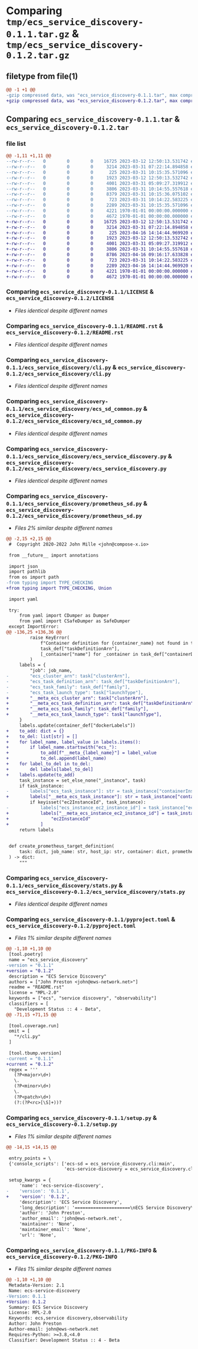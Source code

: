 # Comparing `tmp/ecs_service_discovery-0.1.1.tar.gz` & `tmp/ecs_service_discovery-0.1.2.tar.gz`

## filetype from file(1)

```diff
@@ -1 +1 @@
-gzip compressed data, was "ecs_service_discovery-0.1.1.tar", max compression
+gzip compressed data, was "ecs_service_discovery-0.1.2.tar", max compression
```

## Comparing `ecs_service_discovery-0.1.1.tar` & `ecs_service_discovery-0.1.2.tar`

### file list

```diff
@@ -1,11 +1,11 @@
--rw-r--r--   0        0        0    16725 2023-03-12 12:50:13.531742 ecs_service_discovery-0.1.1/LICENSE
--rw-r--r--   0        0        0     3214 2023-03-31 07:22:14.894858 ecs_service_discovery-0.1.1/README.rst
--rw-r--r--   0        0        0      225 2023-03-31 10:15:35.571096 ecs_service_discovery-0.1.1/ecs_service_discovery/__init__.py
--rw-r--r--   0        0        0     1923 2023-03-12 12:50:13.532742 ecs_service_discovery-0.1.1/ecs_service_discovery/cli.py
--rw-r--r--   0        0        0     4001 2023-03-31 05:09:27.319912 ecs_service_discovery-0.1.1/ecs_service_discovery/ecs_sd_common.py
--rw-r--r--   0        0        0     3806 2023-03-31 10:14:55.557618 ecs_service_discovery-0.1.1/ecs_service_discovery/ecs_service_discovery.py
--rw-r--r--   0        0        0     8379 2023-03-31 10:15:36.075102 ecs_service_discovery-0.1.1/ecs_service_discovery/prometheus_sd.py
--rw-r--r--   0        0        0      723 2023-03-31 10:14:22.583225 ecs_service_discovery-0.1.1/ecs_service_discovery/stats.py
--rw-r--r--   0        0        0     2289 2023-03-31 10:15:35.571096 ecs_service_discovery-0.1.1/pyproject.toml
--rw-r--r--   0        0        0     4221 1970-01-01 00:00:00.000000 ecs_service_discovery-0.1.1/setup.py
--rw-r--r--   0        0        0     4672 1970-01-01 00:00:00.000000 ecs_service_discovery-0.1.1/PKG-INFO
+-rw-r--r--   0        0        0    16725 2023-03-12 12:50:13.531742 ecs_service_discovery-0.1.2/LICENSE
+-rw-r--r--   0        0        0     3214 2023-03-31 07:22:14.894858 ecs_service_discovery-0.1.2/README.rst
+-rw-r--r--   0        0        0      225 2023-04-16 14:14:44.969920 ecs_service_discovery-0.1.2/ecs_service_discovery/__init__.py
+-rw-r--r--   0        0        0     1923 2023-03-12 12:50:13.532742 ecs_service_discovery-0.1.2/ecs_service_discovery/cli.py
+-rw-r--r--   0        0        0     4001 2023-03-31 05:09:27.319912 ecs_service_discovery-0.1.2/ecs_service_discovery/ecs_sd_common.py
+-rw-r--r--   0        0        0     3806 2023-03-31 10:14:55.557618 ecs_service_discovery-0.1.2/ecs_service_discovery/ecs_service_discovery.py
+-rw-r--r--   0        0        0     8786 2023-04-16 09:16:17.633828 ecs_service_discovery-0.1.2/ecs_service_discovery/prometheus_sd.py
+-rw-r--r--   0        0        0      723 2023-03-31 10:14:22.583225 ecs_service_discovery-0.1.2/ecs_service_discovery/stats.py
+-rw-r--r--   0        0        0     2289 2023-04-16 14:14:44.969920 ecs_service_discovery-0.1.2/pyproject.toml
+-rw-r--r--   0        0        0     4221 1970-01-01 00:00:00.000000 ecs_service_discovery-0.1.2/setup.py
+-rw-r--r--   0        0        0     4672 1970-01-01 00:00:00.000000 ecs_service_discovery-0.1.2/PKG-INFO
```

### Comparing `ecs_service_discovery-0.1.1/LICENSE` & `ecs_service_discovery-0.1.2/LICENSE`

 * *Files identical despite different names*

### Comparing `ecs_service_discovery-0.1.1/README.rst` & `ecs_service_discovery-0.1.2/README.rst`

 * *Files identical despite different names*

### Comparing `ecs_service_discovery-0.1.1/ecs_service_discovery/cli.py` & `ecs_service_discovery-0.1.2/ecs_service_discovery/cli.py`

 * *Files identical despite different names*

### Comparing `ecs_service_discovery-0.1.1/ecs_service_discovery/ecs_sd_common.py` & `ecs_service_discovery-0.1.2/ecs_service_discovery/ecs_sd_common.py`

 * *Files identical despite different names*

### Comparing `ecs_service_discovery-0.1.1/ecs_service_discovery/ecs_service_discovery.py` & `ecs_service_discovery-0.1.2/ecs_service_discovery/ecs_service_discovery.py`

 * *Files identical despite different names*

### Comparing `ecs_service_discovery-0.1.1/ecs_service_discovery/prometheus_sd.py` & `ecs_service_discovery-0.1.2/ecs_service_discovery/prometheus_sd.py`

 * *Files 2% similar despite different names*

```diff
@@ -2,15 +2,15 @@
 #  Copyright 2020-2022 John Mille <john@compose-x.io>
 
 from __future__ import annotations
 
 import json
 import pathlib
 from os import path
-from typing import TYPE_CHECKING
+from typing import TYPE_CHECKING, Union
 
 import yaml
 
 try:
     from yaml import CDumper as Dumper
     from yaml import CSafeDumper as SafeDumper
 except ImportError:
@@ -136,25 +136,36 @@
         raise KeyError(
             f"Container definition for {container_name} not found in task definition",
             task_def["taskDefinitionArn"],
             [_container["name"] for _container in task_def["containerDefinitions"]],
         )
     labels = {
         "job": job_name,
-        "ecs_cluster_arn": task["clusterArn"],
-        "ecs_task_definition_arn": task_def["taskDefinitionArn"],
-        "ecs_task_family": task_def["family"],
-        "ecs_task_launch_type": task["launchType"],
+        "__meta_ecs_cluster_arn": task["clusterArn"],
+        "__meta_ecs_task_definition_arn": task_def["taskDefinitionArn"],
+        "__meta_ecs_task_family": task_def["family"],
+        "__meta_ecs_task_launch_type": task["launchType"],
     }
     labels.update(container_def["dockerLabels"])
+    to_add: dict = {}
+    to_del: list[str] = []
+    for label_name, label_value in labels.items():
+        if label_name.startswith("ecs_"):
+            to_add[f"__meta_{label_name}"] = label_value
+            to_del.append(label_name)
+    for label_to_del in to_del:
+        del labels[label_to_del]
+    labels.update(to_add)
     task_instance = set_else_none("_instance", task)
     if task_instance:
-        labels["ecs_task_instance"]: str = task_instance["containerInstanceArn"]
+        labels["__meta_ecs_task_instance"]: str = task_instance["containerInstanceArn"]
         if keyisset("ec2InstanceId", task_instance):
-            labels["ecs_instance_ec2_instance_id"] = task_instance["ec2InstanceId"]
+            labels["__meta_ecs_instance_ec2_instance_id"] = task_instance[
+                "ec2InstanceId"
+            ]
     return labels
 
 
 def create_prometheus_target_definition(
     task: dict, job_name: str, host_ip: str, container: dict, prometheus_port: int
 ) -> dict:
     """
```

### Comparing `ecs_service_discovery-0.1.1/ecs_service_discovery/stats.py` & `ecs_service_discovery-0.1.2/ecs_service_discovery/stats.py`

 * *Files identical despite different names*

### Comparing `ecs_service_discovery-0.1.1/pyproject.toml` & `ecs_service_discovery-0.1.2/pyproject.toml`

 * *Files 1% similar despite different names*

```diff
@@ -1,10 +1,10 @@
 [tool.poetry]
 name = "ecs_service_discovery"
-version = "0.1.1"
+version = "0.1.2"
 description = "ECS Service Discovery"
 authors = ["John Preston <john@ews-network.net>"]
 readme = "README.rst"
 license = "MPL-2.0"
 keywords = ["ecs", "service discovery", "observability"]
 classifiers = [
   "Development Status :: 4 - Beta",
@@ -71,15 +71,15 @@
 
 [tool.coverage.run]
 omit = [
   "*/cli.py"
 ]
 
 [tool.tbump.version]
-current = "0.1.1"
+current = "0.1.2"
 regex = '''
   (?P<major>\d+)
   \.
   (?P<minor>\d+)
   \.
   (?P<patch>\d+)
   (?:(?P<rc>[\S]+))?
```

### Comparing `ecs_service_discovery-0.1.1/setup.py` & `ecs_service_discovery-0.1.2/setup.py`

 * *Files 1% similar despite different names*

```diff
@@ -14,15 +14,15 @@
 
 entry_points = \
 {'console_scripts': ['ecs-sd = ecs_service_discovery.cli:main',
                      'ecs-service-discovery = ecs_service_discovery.cli:main']}
 
 setup_kwargs = {
     'name': 'ecs-service-discovery',
-    'version': '0.1.1',
+    'version': '0.1.2',
     'description': 'ECS Service Discovery',
     'long_description': '=====================\nECS Service Discovery\n=====================\n\n.. image:: https://img.shields.io/pypi/v/ecs_service_discovery.svg\n        :target: https://pypi.python.org/pypi/ecs_service_discovery\n\nYet another tool to perform ECS API based service discovery.\nPrimarily aimed at gapping the lack of integrations for ECS Anywhere.\n\nFeatures\n==========\n\n* Creates Prometheus scraping configuration, from scanning ECS clusters & services, based on docker labels\n\nInstallation\n==============\n\nDocker\n--------\n\nHead to `Public ECR`_ to obtain the image\n\n.. code-block::\n\n    docker run --rm -it -v ~/.aws:/root/.aws public.ecr.aws/compose-x/ecs-service-discovery\n\n\nPython\n---------\n\nFor your user only\n\n.. code-block::\n\n    pip install pip --user ecs-service-discovery\n\nVia virtual environment\n\n.. code-block::\n\n    pip install ecs-service-discovery\n\n\nUsage\n=======\n\n.. code-block::\n\n    usage: ecs-sd [-h] [-d OUTPUT_DIR] [--profile PROFILE] [-p PROMETHEUS_PORT] [--intervals INTERVALS] [--prometheus-output-format PROMETHEUS_OUTPUT_FORMAT] [_ ...]\n\n    positional arguments:\n      _\n\n    options:\n      -h, --help            show this help message and exit\n      -d OUTPUT_DIR, --output_dir OUTPUT_DIR\n      --profile PROFILE     aws profile to use. Defaults to SDK default behaviour\n      -p PROMETHEUS_PORT, --prometheus-port PROMETHEUS_PORT\n      --intervals INTERVALS\n                            Time between ECS discovery intervals\n      --prometheus-output-format PROMETHEUS_OUTPUT_FORMAT\n                            Change the format of generated files. JSON or YAML.\n\nExamples\n==========\n\nECS Compose-X\n-----------------\n\nInstall `ecs-compose-x`_ & deploy to AWS\n\n.. hint::\n\n    you will need to use the `x-vpc`_ extension to deploy the service in the right VPC to get prometheus scraping.\n    you can use the `x-cluster`_ extension to specify the ECS Cluster you want to deploy the service to.\n\nDocker Compose\n-----------------\n\nAfter cloning the repository, run `docker compose up`. It will spin the service discovery, along with prometheus & grafana to run the demo with.\nYou can access prometheus via `localhost:9090` and grafana via `localhost:3000` (admin:admin by default).\n\nIn prometheus, you can look at the configuration and service discovery. You should see the discovered targets that prometheus is going to try\nto scrape.\n\nAWS Policy requirements\n=========================\n\n.. code-block:: yaml\n\n          PolicyName: ECSServiceDiscoverySimple\n          PolicyDocument:\n            Version: "2012-10-17"\n            Statement:\n              - Effect: Allow\n                Action:\n                  - ecs:ListClusters\n                  - ecs:ListContainerInstances\n                  - ecs:ListTasks\n                  - ecs:DescribeContainerInstances\n                  - ssm:DescribeInstanceInformation\n                  - ecs:DescribeTasks\n                  - ecs:DescribeTaskDefinition\n                Resource: \'*\'\n\n\n.. _Public ECR: https://gallery.ecr.aws/compose-x/ecs-service-discovery\n.. _ecs-compose-x: https://docs.compose-x.io/installation.html\n.. _x-cluster: https://docs.compose-x.io/syntax/compose_x/ecs_cluster.html\n.. _x-vpc: https://docs.compose-x.io/syntax/compose_x/vpc.html\n',
     'author': 'John Preston',
     'author_email': 'john@ews-network.net',
     'maintainer': 'None',
     'maintainer_email': 'None',
     'url': 'None',
```

### Comparing `ecs_service_discovery-0.1.1/PKG-INFO` & `ecs_service_discovery-0.1.2/PKG-INFO`

 * *Files 1% similar despite different names*

```diff
@@ -1,10 +1,10 @@
 Metadata-Version: 2.1
 Name: ecs-service-discovery
-Version: 0.1.1
+Version: 0.1.2
 Summary: ECS Service Discovery
 License: MPL-2.0
 Keywords: ecs,service discovery,observability
 Author: John Preston
 Author-email: john@ews-network.net
 Requires-Python: >=3.8,<4.0
 Classifier: Development Status :: 4 - Beta
```

